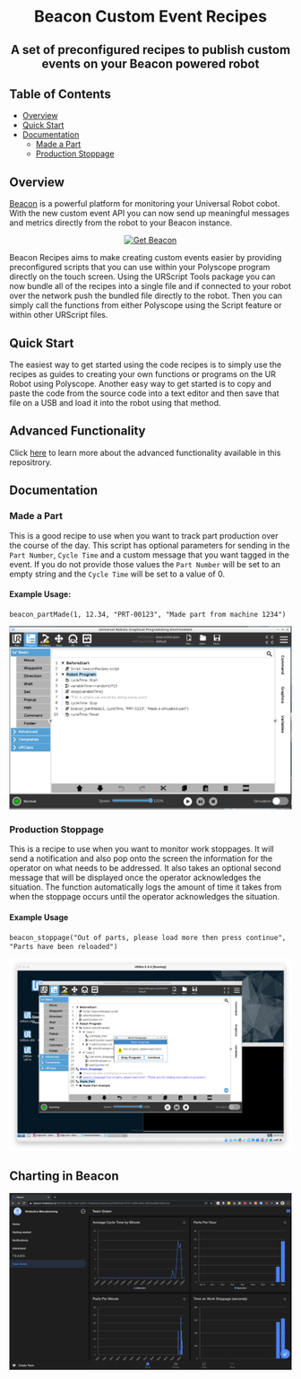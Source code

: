 <h1 align="center"> Beacon Custom Event Recipes</h1>

<h2 align="center"> A set of preconfigured recipes to publish custom events on your Beacon powered robot</h2>


## Table of Contents

- [Overview](#overview)
- [Quick Start](#quick-start)
- [Documentation](#documentation)
    - [Made a Part](#made-a-part)
    - [Production Stoppage](#production-stoppage)

## Overview

[Beacon](https://www.hirebotics.com/beacon) is a powerful platform for monitoring your Universal Robot cobot.  With the new custom event API you can now send up meaningful messages and metrics directly from the robot to your Beacon instance.

<!--HubSpot Call-to-Action Code -->
<div class="hs-cta-wrapper" id="hs-cta-wrapper-dd01f58d-3d2d-429d-9d15-f803b3e74f09" align="center" >
  <span class="hs-cta-node hs-cta-dd01f58d-3d2d-429d-9d15-f803b3e74f09" id="hs-cta-dd01f58d-3d2d-429d-9d15-f803b3e74f09">
     <!--[if lte IE 8]><div id="hs-cta-ie-element"></div><![endif]-->
     <a href="https://hirebotics.com/beacon-sign-up"  target="_blank" >
        <img class="hs-cta-img" id="hs-cta-img-dd01f58d-3d2d-429d-9d15-f803b3e74f09" style="border-width:0px;" src="https://no-cache.hubspot.com/cta/default/5050021/dd01f58d-3d2d-429d-9d15-f803b3e74f09.png"  alt="Get Beacon"/>
     </a>
   </span>
        <script charset="utf-8" src="https://js.hscta.net/cta/current.js">
        </script>
        <script type="text/javascript"> hbspt.cta.load(5050021, 'dd01f58d-3d2d-429d-9d15-f803b3e74f09', {}); </script>
 </div><!-- end HubSpot Call-to-Action Code -->

Beacon Recipes aims to make creating custom events easier by providing preconfigured scripts that you can use within your Polyscope program directly on the touch screen.  Using the URScript Tools package you can now bundle all of the recipes into a single file and if connected to your robot over the network push the bundled file directly to the robot.  Then you can simply call the functions from either Polyscope using the Script feature or within other URScript files.

## Quick Start

The easiest way to get started using the code recipes is to simply use the recipes as guides to creating your own functions or programs on the UR Robot using Polyscope.  Another easy way to get started is to copy and paste the code from the source code into a text editor and then save that file on a USB and load it into the robot using that method.

## Advanced Functionality

Click [here](./docs/advancedRepoFunctionality.md) to learn more about the advanced functionality available in this repositrory. 

## Documentation

### Made a Part
  This is a good recipe to use when you want to track part production over the course of the day.  This script has optional parameters for sending in the `Part Number`, `Cycle Time` and a custom message that you want tagged in the event.  If you do not provide those values the `Part Number` will be set to an empty string and the `Cycle Time` will be set to a value of 0.

  #### Example Usage:
  ```
  beacon_partMade(1, 12.34, "PRT-00123", "Made part from machine 1234")
  ```

![img](./docs/images/partMadePolyscope.png)


### Production Stoppage

This is a recipe to use when you want to monitor work stoppages.  It will send a notification and also pop onto the screen the information for the operator on what needs to be addressed.  It also takes an optional second message that will be displayed once the operator acknowledges the situation.  The function automatically logs the amount of time it takes from when the stoppage occurs until the operator acknowledges the situation.

#### Example Usage
```
beacon_stoppage("Out of parts, please load more then press continue", "Parts have been reloaded")
```

![img](./docs/images/workStoppagePolyscope.png)

## Charting in Beacon

![img](./docs/images/BeaconMetrics.png)